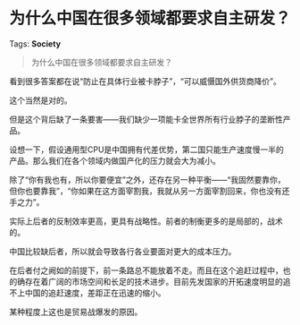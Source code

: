 # 为什么中国在很多领域都要求自主研发？

Tags: **Society**

> 为什么中国在很多领域都要求自主研发？

看到很多答案都在说“防止在具体行业被卡脖子”，“可以威慑国外供货商降价”。

这个当然是对的。

但是这个背后缺了一条要害——我们缺少一项能卡全世界所有行业脖子的垄断性产品。

设想一下，假设通用型CPU是中国拥有代差优势，第二国只能生产速度慢一半的产品。那么我们在各个领域内做国产化的压力就会大为减小。

除了“你有我也有，所以你要便宜”之外，还存在另一种平衡——“我固然要靠你，但你也要靠我”，“你如果在这方面宰割我，我就从另一方面宰割回来，你也没有还手之力”。

实际上后者的反制效率更高，更具有战略性。前者的制衡更多的是局部的，战术的。

中国比较缺后者，所以就会导致各行各业要面对更大的成本压力。

在后者付之阙如的前提下，前一条路总不能放着不走。而且在这个追赶过程中，也的确存在着广阔的市场空间和长足的技术进步。目前先发国家的开拓速度明显的追不上中国的追赶速度，差距正在迅速的缩小。

某种程度上这也是贸易战爆发的原因。



